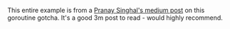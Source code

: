 This entire example is from a [Pranay Singhal's medium post](https://medium.com/swlh/a-goroutines-gotcha-7d7441c7758f) on this goroutine gotcha.
It's a good 3m post to read - would highly recommend.
